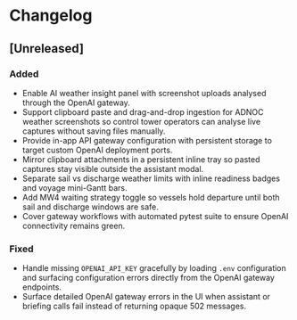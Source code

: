 # Changelog

## [Unreleased]
### Added
- Enable AI weather insight panel with screenshot uploads analysed through the OpenAI gateway.
- Support clipboard paste and drag-and-drop ingestion for ADNOC weather screenshots so control tower operators can analyse live captures without saving files manually.
- Provide in-app API gateway configuration with persistent storage to target custom OpenAI deployment ports.
- Mirror clipboard attachments in a persistent inline tray so pasted captures stay visible outside the assistant modal.
- Separate sail vs discharge weather limits with inline readiness badges and voyage mini-Gantt bars.
- Add MW4 waiting strategy toggle so vessels hold departure until both sail and discharge windows are safe.
- Cover gateway workflows with automated pytest suite to ensure OpenAI connectivity remains green.

### Fixed
- Handle missing `OPENAI_API_KEY` gracefully by loading `.env` configuration and surfacing
  configuration errors directly from the OpenAI gateway endpoints.
- Surface detailed OpenAI gateway errors in the UI when assistant or briefing calls fail instead of returning opaque 502 messages.
